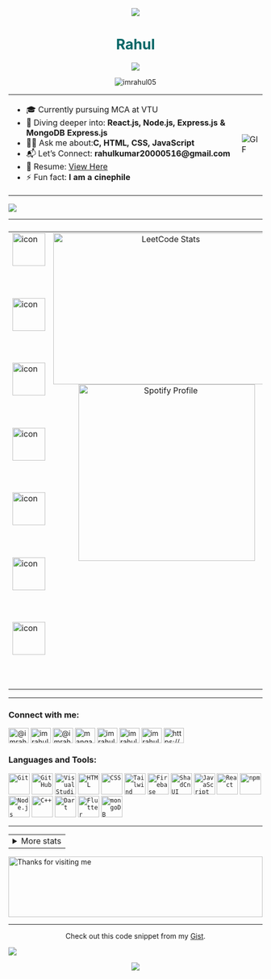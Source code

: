 <p align="center">
  <img src="https://capsule-render.vercel.app/api?type=waving&color=gradient&height=80&section=header&reverse=true"/>
</p>

<h1 align="center" style="color:#006666;">Rahul</h1>
<p align="center">
  <img src="https://readme-typing-svg.demolab.com/?lines=Frontend%20web%20and%20app%20developer;Student;Smart%20India%20Hackathon%202023%20Winner;Always%20learning%20new%20things&font=Fira%20Code&center=true&width=440&height=45&color=00b8e6&vCenter=true&pause=1000&size=22" />
</p>

<p align="center">
  <img src="https://komarev.com/ghpvc/?username=imrahul05&label=Profile%20views&color=0e75b6&style=flat" alt="imrahul05"/>
</p>

<table>
  <tr>
    <td>
      <ul>
        <li>🎓 Currently pursuing MCA at VTU</li>
        <li>🚀 Diving deeper into: <strong>React.js, Node.js, Express.js & MongoDB Express.js</strong></li>
        <li>👨‍💻 Ask me about:<strong>C, HTML, CSS, JavaScript</strong></li>
        <li>📬 Let’s Connect: <strong> rahulkumar20000516@gmail.com</strong></li>
        <li>📄 Resume:  <a href="https://imrahul05.vercel.app/resume">View Here</a></li>
        <li>⚡ Fun fact: <strong>I am a cinephile</strong></li>
      </ul>
    </td>
    <td> 
	     <img src="https://media1.tenor.com/m/xFUGScgp7V8AAAAC/computer-code.gif" alt="GIF" />
    </td>
  </tr>
</table>

 <img src="https://capsule-render.vercel.app/api?type=waving&color=gradient&height=40&section=header&reverse=true"/>
<hr>
<table style="width: 100%; display: flex; flex-direction: row; justify-content: space-between;">
  <tr style="display: flex; flex-direction: row; width: 100%;">
    <td style="flex: 1; display: flex; flex-wrap: wrap; justify-content: space-around;">
      <div style="display: flex; align-items: flex-start;">
        <img src="https://techstack-generator.vercel.app/cpp-icon.svg" alt="icon" width="65" height="65" />
      </div>
      <div style="display: flex; align-items: flex-start;">
        <img src="https://techstack-generator.vercel.app/js-icon.svg" alt="icon" width="65" height="65" />
      </div>
      <div style="display: flex; align-items: flex-start;">
        <img src="https://techstack-generator.vercel.app/react-icon.svg" alt="icon" width="65" height="65" />
      </div>
      <div style="display: flex; align-items: flex-start;">
        <img src="https://techstack-generator.vercel.app/github-icon.svg" alt="icon" width="65" height="65" />
      </div>
      <div style="display: flex; align-items: flex-start;">
        <img src="https://techstack-generator.vercel.app/mysql-icon.svg" alt="icon" width="65" height="65" />
      </div>
      <div style="display: flex; align-items: flex-start;">
        <img src="https://techstack-generator.vercel.app/nginx-icon.svg" alt="icon" width="65" height="65" />
      </div>
      <div style="display: flex; align-items: flex-start;">
        <img src="https://techstack-generator.vercel.app/java-icon.svg" alt="icon" width="65" height="65" />
      </div>
    </td>
    <td style="flex: 1; text-align: center;">
      <img src="https://leetcard.jacoblin.cool/imRahul05?theme=dark&font=Anybody" height="300" width="450" alt="LeetCode Stats">
      <br>
      <a href="https://spotify-github-profile.kittinanx.com/api/view?uid=31boxxh5vf6xukmykb56zdes6utm&redirect=true">
        <img src="https://spotify-github-profile.kittinanx.com/api/view?uid=31boxxh5vf6xukmykb56zdes6utm&cover_image=false&theme=default&show_offline=false&background_color=121212&interchange=false&bar_color=166a2f&bar_color_cover=true" width="350" alt="Spotify Profile">
      </a>
    </td>
    <td style="flex: 1; text-align: center;">
      <img src="http://github-profile-summary-cards.vercel.app/api/cards/repos-per-language?username=imrahul05&theme=github_dark" style="width: 300px; height: auto;">
      <br>
      <img src="http://github-profile-summary-cards.vercel.app/api/cards/productive-time?username=imrahul05&theme=github_dark&utcOffset=8" alt="Productive Time" style="width: 300px; height: auto;">
      <a href="https://git.io/streak-stats">
        <img src="https://nirzak-streak-stats.vercel.app?user=imrahul05&theme=android-dark" alt="imrahul05's Streak" style="width: 300px; height: auto;">
      </a>
    </td>
  </tr>
</table>


<hr>

<h3 align="left">Connect with me:</h3>
<p align="left">
  <a href="https://twitter.com/@imrahul__05" target="blank"><img align="center" src="https://raw.githubusercontent.com/rahuldkjain/github-profile-readme-generator/master/src/images/icons/Social/twitter.svg" alt="@imrahul__05" height="30" width="40" /></a>
  <a href="https://linkedin.com/in/imrahul05" target="blank"><img align="center" src="https://raw.githubusercontent.com/rahuldkjain/github-profile-readme-generator/master/src/images/icons/Social/linked-in-alt.svg" alt="imrahul05" height="30" width="40" /></a>
  <a href="https://instagram.com/@imrahul2516" target="blank"><img align="center" src="https://raw.githubusercontent.com/rahuldkjain/github-profile-readme-generator/master/src/images/icons/Social/instagram.svg" alt="@imrahul2516" height="30" width="40" /></a>
  <a href="https://www.youtube.com/c/mangaamaze - joyboy" target="blank"><img align="center" src="https://raw.githubusercontent.com/rahuldkjain/github-profile-readme-generator/master/src/images/icons/Social/youtube.svg" alt="mangaamaze - joyboy" height="30" width="40" /></a>
  <a href="https://www.hackerrank.com/imrahul05" target="blank"><img align="center" src="https://raw.githubusercontent.com/rahuldkjain/github-profile-readme-generator/master/src/images/icons/Social/hackerrank.svg" alt="imrahul05" height="30" width="40" /></a>
  <a href="https://www.leetcode.com/imrahul05" target="blank"><img align="center" src="https://raw.githubusercontent.com/rahuldkjain/github-profile-readme-generator/master/src/images/icons/Social/leet-code.svg" alt="imrahul05" height="30" width="40" /></a>
  <a href="https://www.hackerearth.com/imrahul05" target="blank"><img align="center" src="https://raw.githubusercontent.com/rahuldkjain/github-profile-readme-generator/master/src/images/icons/Social/hackerearth.svg" alt="imrahul05" height="30" width="40" /></a>
  <a href="https://discord.gg/https://discord.com/invite/redhaired4387" target="blank"><img align="center" src="https://raw.githubusercontent.com/rahuldkjain/github-profile-readme-generator/master/src/images/icons/Social/discord.svg" alt="https://discord.com/invite/redhaired4387" height="30" width="40" /></a>
</p>

<h3 align="left">Languages and Tools:</h3>

<div >
	<code><img width="42" src="https://user-images.githubusercontent.com/25181517/192108372-f71d70ac-7ae6-4c0d-8395-51d8870c2ef0.png" alt="Git" title="Git"/></code>
	<code><img width="42" src="https://user-images.githubusercontent.com/25181517/192108374-8da61ba1-99ec-41d7-80b8-fb2f7c0a4948.png" alt="GitHub" title="GitHub"/></code>
	<code><img width="42" src="https://user-images.githubusercontent.com/25181517/192108891-d86b6220-e232-423a-bf5f-90903e6887c3.png" alt="Visual Studio Code" title="Visual Studio Code"/></code>
	<code><img width="42" src="https://user-images.githubusercontent.com/25181517/192158954-f88b5814-d510-4564-b285-dff7d6400dad.png" alt="HTML" title="HTML"/></code>
	<code><img width="42" src="https://user-images.githubusercontent.com/25181517/183898674-75a4a1b1-f960-4ea9-abcb-637170a00a75.png" alt="CSS" title="CSS"/></code>
	<code><img width="42" src="https://user-images.githubusercontent.com/25181517/202896760-337261ed-ee92-4979-84c4-d4b829c7355d.png" alt="Tailwind CSS" title="Tailwind CSS"/></code>
	<code><img width="42" src="https://user-images.githubusercontent.com/25181517/189716855-2c69ca7a-5149-4647-936d-780610911353.png" alt="Firebase" title="Firebase"/></code>
	<code><img width="42" src="https://github.com/user-attachments/assets/e4bd419a-2a4a-459a-ba9a-d3324e693c4d" alt="ShadCn UI" title="ShadCn UI"/></code>
	<code><img width="42" src="https://user-images.githubusercontent.com/25181517/117447155-6a868a00-af3d-11eb-9cfe-245df15c9f3f.png" alt="JavaScript" title="JavaScript"/></code>
	<code><img width="42" src="https://user-images.githubusercontent.com/25181517/183897015-94a058a6-b86e-4e42-a37f-bf92061753e5.png" alt="React" title="React"/></code>
	<code><img width="42" src="https://user-images.githubusercontent.com/25181517/121401671-49102800-c959-11eb-9f6f-74d49a5e1774.png" alt="npm" title="npm"/></code>
	<code><img width="42" src="https://user-images.githubusercontent.com/25181517/183568594-85e280a7-0d7e-4d1a-9028-c8c2209e073c.png" alt="Node.js" title="Node.js"/></code>
	<code><img width="42" src="https://user-images.githubusercontent.com/25181517/192106073-90fffafe-3562-4ff9-a37e-c77a2da0ff58.png" alt="C++" title="C++"/></code>
	<code><img width="42" src="https://user-images.githubusercontent.com/25181517/186150304-1568ffdf-4c62-4bdc-9cf1-8d8efcea7c5b.png" alt="Dart" title="Dart"/></code>
	<code><img width="42" src="https://user-images.githubusercontent.com/25181517/186150365-da1eccce-6201-487c-8649-45e9e99435fd.png" alt="Flutter" title="Flutter"/></code>
	<code><img width="42" src="https://user-images.githubusercontent.com/25181517/182884177-d48a8579-2cd0-447a-b9a6-ffc7cb02560e.png" alt="mongoDB" title="mongoDB"/></code>
</div>
<hr>
<!-- ththth -->
<table>
    <td colspan="2">
	    <details>
  <summary>More stats</summary>
  
<img align="center" src="http://github-profile-summary-cards.vercel.app/api/cards/profile-details?username=imrahul05&theme=github_dark" >
<a href="https://wakatime.com"><img src="https://wakatime.com/share/@09927298-a1f5-4e5d-becd-475417128259/da5fb1c8-1b6f-4e9b-86b9-44d475cfdedd.png" height='200px' width="400px" /></a>
    
</details>
    </td>
  </tr>
</table>
<img height="120" alt="Thanks for visiting me" width="100%" src="https://raw.githubusercontent.com/BrunnerLivio/brunnerlivio/master/images/marquee.svg" />

<hr>

<p align="center">
  Check out this code snippet from my <a href="https://gist.github.com/imRahul05/508417aff9ad76f4ae969255fa143c52">Gist</a>.
</p>

[![](https://visitcount.itsvg.in/api?id=imRahul05&label=11111&color=6&icon=8&pretty=true)](https://visitcount.itsvg.in)

<p align="center">
  <img src="https://capsule-render.vercel.app/api?type=waving&color=gradient&height=100&section=footer"/>
</p>

